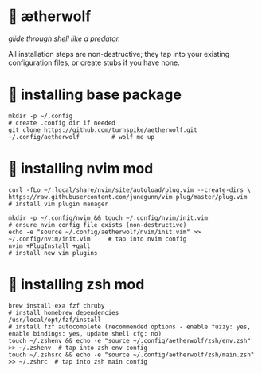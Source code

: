 # :wolf: ætherwolf

_glide through shell like a predator._

All installation steps are non-destructive; they tap into your existing configuration files, or create stubs if you have none.


# :nut_and_bolt: installing base package

    mkdir -p ~/.config                                                                 # create .config dir if needed
    git clone https://github.com/turnspike/aetherwolf.git ~/.config/aetherwolf         # wolf me up
    
# :nut_and_bolt: installing nvim mod

    curl -fLo ~/.local/share/nvim/site/autoload/plug.vim --create-dirs \
    https://raw.githubusercontent.com/junegunn/vim-plug/master/plug.vim                # install vim plugin manager
    
    mkdir -p ~/.config/nvim && touch ~/.config/nvim/init.vim                           # ensure nvim config file exists (non-destructive)
    echo -e "source ~/.config/aetherwolf/nvim/init.vim" >> ~/.config/nvim/init.vim     # tap into nvim config
    nvim +PlugInstall +qall                                                            # install new vim plugins

# :nut_and_bolt: installing zsh mod
    brew install exa fzf chruby                                                        # install homebrew dependencies
    /usr/local/opt/fzf/install                                                         # install fzf autocomplete (recommended options - enable fuzzy: yes, enable bindings: yes, update shell cfg: no)
    touch ~/.zshenv && echo -e "source ~/.config/aetherwolf/zsh/env.zsh" >> ~/.zshenv  # tap into zsh env config
    touch ~/.zshsrc && echo -e "source ~/.config/aetherwolf/zsh/main.zsh" >> ~/.zshrc  # tap into zsh main config
